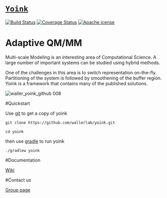 # [`Yoink`](http://yoink.wallerlab.org)
 
[![Build Status](https://travis-ci.org/wallerlab/yoink.svg?branch=master)](https://travis-ci.org/wallerlab/yoink)
[![Coverage Status](https://coveralls.io/repos/github/wallerlab/yoink/badge.svg?branch=master)](https://coveralls.io/github/wallerlab/yoink?branch=master)
[![Apache icense](http://img.shields.io/badge/license-APACHE2-blue.svg)](https://www.apache.org/licenses/LICENSE-2.0.html)


# Adaptive QM/MM

Multi-scale Modeling is an interesting area of Computational Science.
A large number of important systems can be studied using hybrid methods.

One of the challenges in this area is to switch representation on-the-fly.
Partitioning of the system is followed by smoothening of the buffer region.
Yoink is a framework that contains many of the published solutions.

![waller_yoink_github 008](https://cloud.githubusercontent.com/assets/13583117/16300758/2a23bd5a-3974-11e6-9c09-79b84cb61a9a.jpeg)




#Quickstart

Use [git](https://git-scm.com/) to get a copy of yoink

`git clone https://github.com/wallerlab/yoink.git`

`cd yoink`

then use [gradle](https://gradle.org/) to run yoink

`./gradlew yoink`



#Documentation

[Wiki](https://github.com/wallerlab/yoink/wiki)


#Contact us

[Group page](https:wallerlab.org/)
